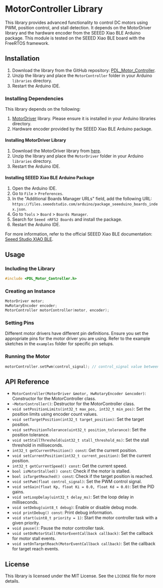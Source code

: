 # MotorController Library
 
 This library provides advanced functionality to control DC motors using PWM, position control, and stall detection. It depends on the MotorDriver library and the hardware encoder from the SEEED Xiao BLE Arduino package. This module is tested on the SEEED Xiao BLE board with the FreeRTOS framework.
 
 ## Installation
 
 1. Download the library from the GitHub repository: [PDL_Motor_Controller](https://github.com/Product-Design-Lab/PDL_Motor_Controller).
 2. Unzip the library and place the `MotorController` folder in your Arduino `libraries` directory.
 3. Restart the Arduino IDE.
 
 ### Installing Dependencies
 
 This library depends on the following:
 
 1. [MotorDriver](https://github.com/Product-Design-Lab/PDL_Motor_Driver) library. Please ensure it is installed in your Arduino libraries directory.
 2. Hardware encoder provided by the SEEED Xiao BLE Arduino package.
 
 #### Installing MotorDriver Library
 
 1. Download the MotorDriver library from [here](https://github.com/Product-Design-Lab/PDL_Motor_Driver).
 2. Unzip the library and place the `MotorDriver` folder in your Arduino `libraries` directory.
 3. Restart the Arduino IDE.
 
 #### Installing SEEED Xiao BLE Arduino Package
 
 1. Open the Arduino IDE.
 2. Go to `File` > `Preferences`.
 3. In the "Additional Boards Manager URLs" field, add the following URL: `https://files.seeedstudio.com/arduino/package_seeeduino_boards_index.json`.
 4. Go to `Tools` > `Board` > `Boards Manager`.
 5. Search for `Seeed nRF52 Boards` and install the package.
 6. Restart the Arduino IDE.
 
 For more information, refer to the official SEEED Xiao BLE documentation: [Seeed Studio XIAO BLE](https://wiki.seeedstudio.com/XIAO_BLE/).
 
 ## Usage
 
 ### Including the Library
 
 ```cpp
 #include <PDL_Motor_Controller.h>
 ```
 
 ### Creating an Instance
 
 ```cpp
 MotorDriver motor;
 HwRotaryEncoder encoder;
 MotorController motorController(motor, encoder);
 ```
 
 ### Setting Pins
 
 Different motor drivers have different pin definitions. Ensure you set the appropriate pins for the motor driver you are using. Refer to the example sketches in the `examples` folder for specific pin setups.
 
 ### Running the Motor
 
 ```cpp
 motorController.setPwm(control_signal); // control_signal value between -1 and 1
 ```
 
 ## API Reference
 
 - `MotorController(MotorDriver &motor, HwRotaryEncoder &encoder)`: Constructor for the MotorController class.
 - `~MotorController()`: Destructor for the MotorController class.
 - `void setPositionLimits(int32_t max_pos, int32_t min_pos)`: Set the position limits using encoder count values.
 - `void setTargetPosition(int32_t target_position)`: Set the target position.
 - `void setPositionTolerance(uint32_t position_tolerance)`: Set the position tolerance.
 - `void setStallThreshold(uint32_t stall_threshold_ms)`: Set the stall threshold in milliseconds.
 - `int32_t getCurrentPosition() const`: Get the current position.
 - `void setCurrentPosition(int32_t current_position)`: Set the current position.
 - `int32_t getCurrentSpeed() const`: Get the current speed.
 - `bool isMotorStalled() const`: Check if the motor is stalled.
 - `bool isTargetReached() const`: Check if the target position is reached.
 - `void setPwm(float control_signal)`: Set the PWM control signal.
 - `void setGain(float Kp, float Ki = 0.0, float Kd = 0.0)`: Set the PID gains.
 - `void setLoopDelay(uint32_t delay_ms)`: Set the loop delay in milliseconds.
 - `void setDebug(uint8_t debug)`: Enable or disable debug mode.
 - `void printDebug() const`: Print debug information.
 - `void start(uint8_t priority = 1)`: Start the motor controller task with a given priority.
 - `void pause()`: Pause the motor controller task.
 - `void setOnMotorStall(MotorEventCallback callback)`: Set the callback for motor stall events.
 - `void setOnTargetReach(MotorEventCallback callback)`: Set the callback for target reach events.
 
 ## License
 
 This library is licensed under the MIT License. See the `LICENSE` file for more details.
